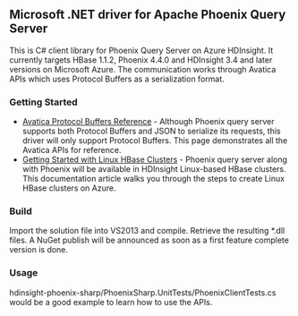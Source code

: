 ## Microsoft .NET driver for Apache Phoenix Query Server

This is C# client library for Phoenix Query Server on Azure HDInsight. It currently targets HBase 1.1.2, Phoenix 4.4.0 and HDInsight 3.4 and later versions on Microsoft Azure. The communication works through Avatica APIs which uses Protocol Buffers as a serialization format.

### Getting Started

* [Avatica Protocol Buffers Reference](https://calcite.apache.org/docs/avatica_protobuf_reference.html) - Although Phoenix query server supports both Protocol Buffers and JSON to serialize its requests, this driver will only support Protocol Buffers. This page demonstrates all the Avatica APIs for reference.
* [Getting Started with Linux HBase Clusters](https://azure.microsoft.com/en-us/documentation/articles/hdinsight-hbase-tutorial-get-started-linux/) - Phoenix query server along with Phoenix will be available in HDInsight Linux-based HBase clusters. This documentation article walks you through the steps to create Linux HBase clusters on Azure.

### Build
Import the solution file into VS2013 and compile. Retrieve the resulting *.dll files. A NuGet publish will be announced as soon as a first feature complete version is done.

### Usage
hdinsight-phoenix-sharp/PhoenixSharp.UnitTests/PhoenixClientTests.cs would be a good example to learn how to use the APIs.
